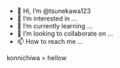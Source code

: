 - 👋 Hi, I’m @tsunekawa123
- 👀 I’m interested in ...
- 🌱 I’m currently learning ...
- 💞️ I’m looking to collaborate on ...
- 📫 How to reach me ...

<!---
tsunekawa123/tsunekawa123 is a ✨ special ✨ repository because its `README.md` (this file) appears on your GitHub profile.
You can click the Preview link to take a look at you changes.
--->


konnichiwa = hellow
